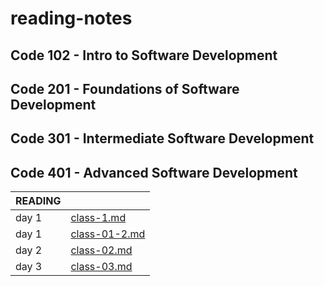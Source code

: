 # reading-notes

## Code 102 - Intro to Software Development

## Code 201 - Foundations of Software Development
## Code 301 - Intermediate Software Development
## Code 401 - Advanced Software Development


|READING||
|----|------|
|day 1|[class-1.md](class-01.md)|
|day 1|[class-01-2.md](class-01-02.md)|
|day 2|[class-02.md](class-02.md)|
|day 3|[class-03.md](class-03.md)|